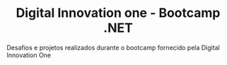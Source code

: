 <center><h1>Digital Innovation one - Bootcamp .NET</h1></center>

<p>Desafios e projetos realizados durante o bootcamp fornecido pela Digital Innovation One</p>
